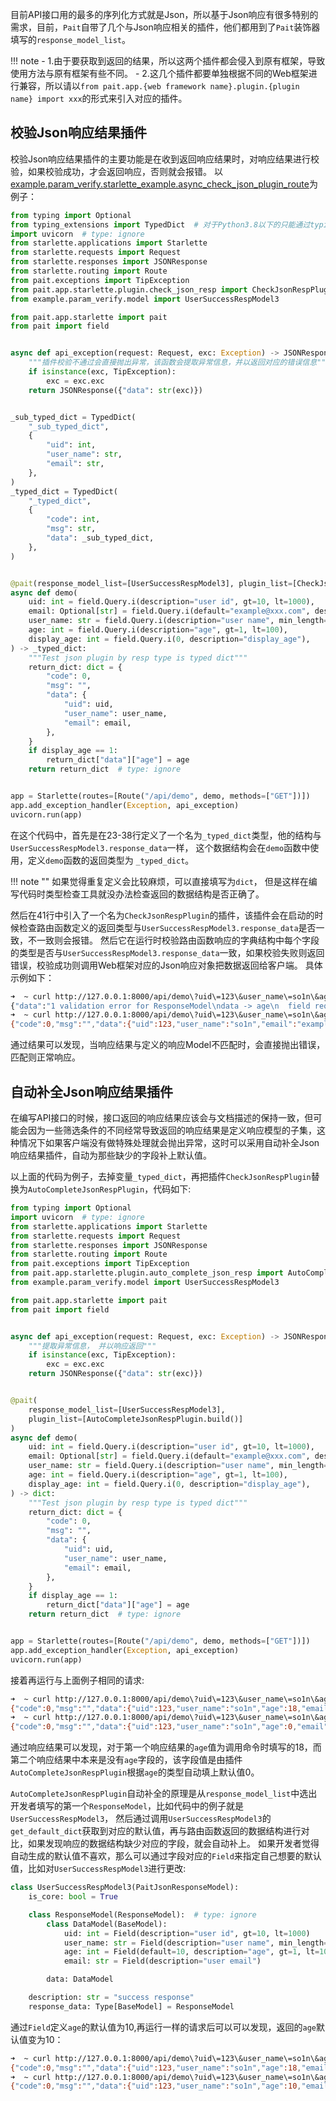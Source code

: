 目前API接口用的最多的序列化方式就是Json，所以基于Json响应有很多特别的需求，目前，`Pait`自带了几个与Json响应相关的插件，他们都用到了`Pait`装饰器填写的`response_model_list`。


!!! note
    - 1.由于要获取到返回的结果，所以这两个插件都会侵入到原有框架，导致使用方法与原有框架有些不同。
    - 2.这几个插件都要单独根据不同的Web框架进行兼容，所以请以`from pait.app.{web framework name}.plugin.{plugin name} import xxx`的形式来引入对应的插件。

## 校验Json响应结果插件
校验Json响应结果插件的主要功能是在收到返回响应结果时，对响应结果进行校验，如果校验成功，才会返回响应，否则就会报错。
以[example.param_verify.starlette_example.async_check_json_plugin_route](https://github.com/so1n/pait/blob/master/example/param_verify/starlette_example.py#L590)为例子：
```py linenums="1"
from typing import Optional
from typing_extensions import TypedDict  # 对于Python3.8以下的只能通过typing_extensions引入
import uvicorn  # type: ignore
from starlette.applications import Starlette
from starlette.requests import Request
from starlette.responses import JSONResponse
from starlette.routing import Route
from pait.exceptions import TipException
from pait.app.starlette.plugin.check_json_resp import CheckJsonRespPlugin
from example.param_verify.model import UserSuccessRespModel3

from pait.app.starlette import pait
from pait import field


async def api_exception(request: Request, exc: Exception) -> JSONResponse:
    """插件校验不通过会直接抛出异常，该函数会提取异常信息，并以返回对应的错误信息"""
    if isinstance(exc, TipException):
        exc = exc.exc
    return JSONResponse({"data": str(exc)})


_sub_typed_dict = TypedDict(
    "_sub_typed_dict",
    {
        "uid": int,
        "user_name": str,
        "email": str,
    },
)
_typed_dict = TypedDict(
    "_typed_dict",
    {
        "code": int,
        "msg": str,
        "data": _sub_typed_dict,
    },
)


@pait(response_model_list=[UserSuccessRespModel3], plugin_list=[CheckJsonRespPlugin.build()])
async def demo(
    uid: int = field.Query.i(description="user id", gt=10, lt=1000),
    email: Optional[str] = field.Query.i(default="example@xxx.com", description="user email"),
    user_name: str = field.Query.i(description="user name", min_length=2, max_length=4),
    age: int = field.Query.i(description="age", gt=1, lt=100),
    display_age: int = field.Query.i(0, description="display_age"),
) -> _typed_dict:
    """Test json plugin by resp type is typed dict"""
    return_dict: dict = {
        "code": 0,
        "msg": "",
        "data": {
            "uid": uid,
            "user_name": user_name,
            "email": email,
        },
    }
    if display_age == 1:
        return_dict["data"]["age"] = age
    return return_dict  # type: ignore


app = Starlette(routes=[Route("/api/demo", demo, methods=["GET"])])
app.add_exception_handler(Exception, api_exception)
uvicorn.run(app)
```
在这个代码中，首先是在23-38行定义了一个名为`_typed_dict`类型，他的结构与`UserSuccessRespModel3.response_data`一样，
这个数据结构会在`demo`函数中使用，定义`demo`函数的返回类型为 `_typed_dict`。

!!! note ""
    如果觉得重复定义会比较麻烦，可以直接填写为`dict`， 但是这样在编写代码时类型检查工具就没办法检查返回的数据结构是否正确了。

然后在41行中引入了一个名为`CheckJsonRespPlugin`的插件，该插件会在启动的时候检查路由函数定义的返回类型与`UserSuccessRespModel3.response_data`是否一致，不一致则会报错。
然后它在运行时校验路由函数响应的字典结构中每个字段的类型是否与`UserSuccessRespModel3.response_data`一致，如果校验失败则返回错误，校验成功则调用Web框架对应的Json响应对象把数据返回给客户端。
具体示例如下：
```bash
➜  ~ curl http://127.0.0.1:8000/api/demo\?uid\=123\&user_name\=so1n\&age\=18
{"data":"1 validation error for ResponseModel\ndata -> age\n  field required (type=value_error.missing)"}%
➜  ~ curl http://127.0.0.1:8000/api/demo\?uid\=123\&user_name\=so1n\&age\=18\&display_age\=1
{"code":0,"msg":"","data":{"uid":123,"user_name":"so1n","email":"example@xxx.com","age":18}}%
```
通过结果可以发现，当响应结果与定义的响应Model不匹配时，会直接抛出错误，匹配则正常响应。

## 自动补全Json响应结果插件
在编写API接口的时候，接口返回的响应结果应该会与文档描述的保持一致，但可能会因为一些筛选条件的不同经常导致返回的响应结果是定义响应模型的子集，这种情况下如果客户端没有做特殊处理就会抛出异常，这时可以采用自动补全Json响应结果插件，自动为那些缺少的字段补上默认值。

以上面的代码为例子，去掉变量`_typed_dict`，再把插件`CheckJsonRespPlugin`替换为`AutoCompleteJsonRespPlugin`，代码如下:
```py hl_lines="22-25"
from typing import Optional
import uvicorn  # type: ignore
from starlette.applications import Starlette
from starlette.requests import Request
from starlette.responses import JSONResponse
from starlette.routing import Route
from pait.exceptions import TipException
from pait.app.starlette.plugin.auto_complete_json_resp import AutoCompleteJsonRespPlugin
from example.param_verify.model import UserSuccessRespModel3

from pait.app.starlette import pait
from pait import field


async def api_exception(request: Request, exc: Exception) -> JSONResponse:
    """提取异常信息， 并以响应返回"""
    if isinstance(exc, TipException):
        exc = exc.exc
    return JSONResponse({"data": str(exc)})


@pait(
    response_model_list=[UserSuccessRespModel3],
    plugin_list=[AutoCompleteJsonRespPlugin.build()]
)
async def demo(
    uid: int = field.Query.i(description="user id", gt=10, lt=1000),
    email: Optional[str] = field.Query.i(default="example@xxx.com", description="user email"),
    user_name: str = field.Query.i(description="user name", min_length=2, max_length=4),
    age: int = field.Query.i(description="age", gt=1, lt=100),
    display_age: int = field.Query.i(0, description="display_age"),
) -> dict:
    """Test json plugin by resp type is typed dict"""
    return_dict: dict = {
        "code": 0,
        "msg": "",
        "data": {
            "uid": uid,
            "user_name": user_name,
            "email": email,
        },
    }
    if display_age == 1:
        return_dict["data"]["age"] = age
    return return_dict  # type: ignore


app = Starlette(routes=[Route("/api/demo", demo, methods=["GET"])])
app.add_exception_handler(Exception, api_exception)
uvicorn.run(app)
```
接着再运行与上面例子相同的请求:
```bash
➜  ~ curl http://127.0.0.1:8000/api/demo\?uid\=123\&user_name\=so1n\&age\=18\&display_age\=1
{"code":0,"msg":"","data":{"uid":123,"user_name":"so1n","age":18,"email":"example@xxx.com"}}%
➜  ~ curl http://127.0.0.1:8000/api/demo\?uid\=123\&user_name\=so1n\&age\=18
{"code":0,"msg":"","data":{"uid":123,"user_name":"so1n","age":0,"email":"example@xxx.com"}}%
```
通过响应结果可以发现，对于第一个响应结果的`age`值为调用命令时填写的18，而第二个响应结果中本来是没有`age`字段的，该字段值是由插件`AutoCompleteJsonRespPlugin`根据`age`的类型自动填上默认值0。

`AutoCompleteJsonRespPlugin`自动补全的原理是从`response_model_list`中选出开发者填写的第一个`ResponseModel`，比如代码中的例子就是`UserSuccessRespModel3`，
然后通过调用`UserSuccessRespModel3`的`get_default_dict`获取到对应的默认值，再与路由函数返回的数据结构进行对比，如果发现响应的数据结构缺少对应的字段，就会自动补上。
如果开发者觉得自动生成的默认值不喜欢，那么可以通过字段对应的`Field`来指定自己想要的默认值，比如对`UserSuccessRespModel3`进行更改:
```py hl_lines="8"
class UserSuccessRespModel3(PaitJsonResponseModel):
    is_core: bool = True

    class ResponseModel(ResponseModel):  # type: ignore
        class DataModel(BaseModel):
            uid: int = Field(description="user id", gt=10, lt=1000)
            user_name: str = Field(description="user name", min_length=2, max_length=4)
            age: int = Field(default=10, description="age", gt=1, lt=100)
            email: str = Field(description="user email")

        data: DataModel

    description: str = "success response"
    response_data: Type[BaseModel] = ResponseModel
```
通过`Field`定义`age`的默认值为10,再运行一样的请求后可以可以发现，返回的`age`默认值变为10：
```bash
➜  ~ curl http://127.0.0.1:8000/api/demo\?uid\=123\&user_name\=so1n\&age\=18\&display_age\=1
{"code":0,"msg":"","data":{"uid":123,"user_name":"so1n","age":18,"email":"example@xxx.com"}}%
➜  ~ curl http://127.0.0.1:8000/api/demo\?uid\=123\&user_name\=so1n\&age\=18
{"code":0,"msg":"","data":{"uid":123,"user_name":"so1n","age":10,"email":"example@xxx.com"}}%
```
